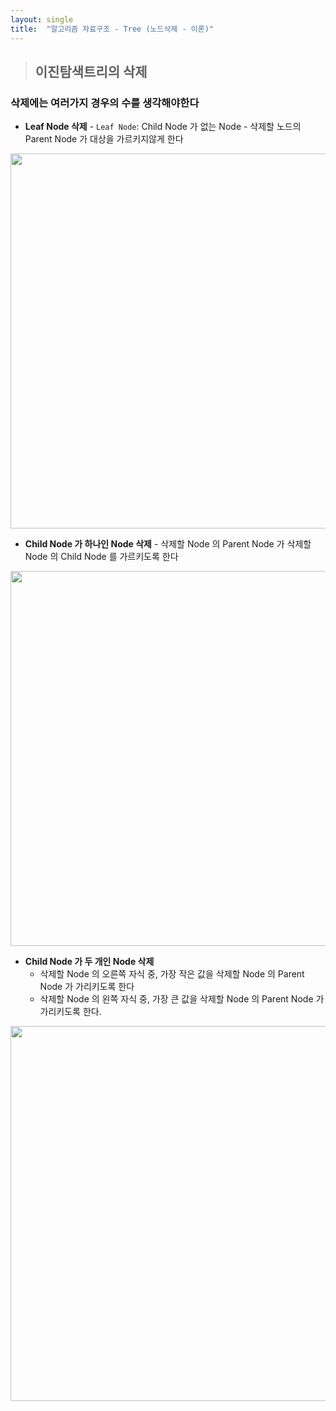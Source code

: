 ```yaml
---
layout: single
title:  "알고리즘 자료구조 - Tree (노드삭제 - 이론)"
---
```


> ## 이진탐색트리의 삭제

### 삭제에는 여러가지 경우의 수를 생각해야한다
  * __Leaf Node 삭제__
        - `Leaf Node`: Child Node 가 없는 Node
        - 삭제할 노드의 Parent Node 가 대상을 가르키지않게 한다
    
<p align="center"><img src="http://www.fun-coding.org/00_Images/tree_remove_leaf.png" width="600" /></p>

  * __Child Node 가 하나인 Node 삭제__
        - 삭제할 Node 의 Parent Node 가 삭제할 Node 의 Child Node 를 가르키도록 한다

<p align="center"><img src="http://www.fun-coding.org/00_Images/tree_remove_1child.png" width="600" /></p>

* __Child Node 가 두 개인 Node 삭제__
    - 삭제할 Node 의 오른쪽 자식 중, 가장 작은 값을 삭제할 Node 의 Parent Node 가 가리키도록 한다
    - 삭제할 Node 의 왼쪽 자식 중, 가장 큰 값을 삭제할 Node 의 Parent Node 가 가리키도록 한다.

<p align="center"><img src="http://www.fun-coding.org/00_Images/tree_remove_2child.png" width="600" /></p>

